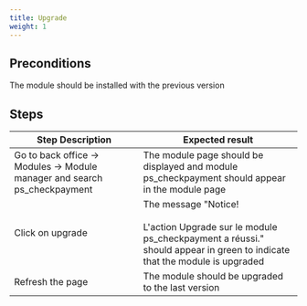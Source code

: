 ```yaml
---
title: Upgrade
weight: 1
---
```


## Preconditions

The module should be installed with the previous version
## Steps
| Step Description | Expected result |
| ----- | ----- |
| Go to back office -> Modules -> Module manager and search ps_checkpayment | The module page should be displayed and module ps_checkpayment should appear in the module page |
| Click on upgrade | The message "Notice!<br /><br>L'action Upgrade sur le module ps_checkpayment a réussi." should appear in green to indicate that the module is upgraded |
| Refresh the page | The module should be upgraded to the last version |
